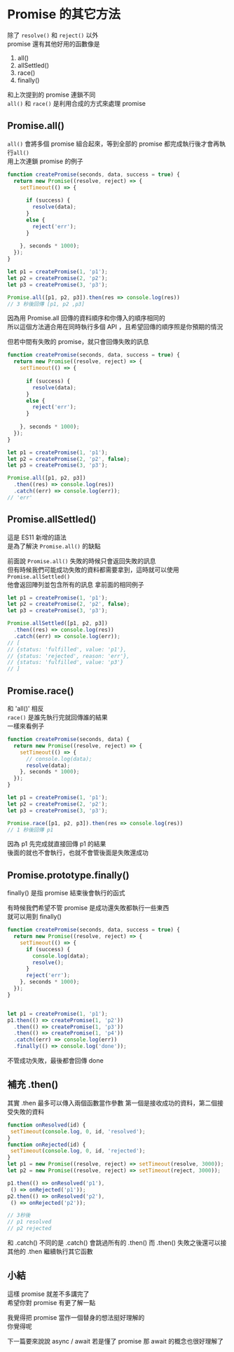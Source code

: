 # Promise 的其它方法
除了 `resolve()` 和 `reject()` 以外  
promise 還有其他好用的函數像是
1. all()
2. allSettled()
3. race()
4. finally()

和上次提到的 promise 連鎖不同  
`all()` 和 `race()` 是利用合成的方式來處理 promise  

## Promise.all()
`all()` 會將多個 promise 組合起來，等到全部的 promise 都完成執行後才會再執行`all()`  
用上次連鎖 promise 的例子
```js
function createPromise(seconds, data, success = true) {
  return new Promise((resolve, reject) => {
    setTimeout(() => {
      
      if (success) {
        resolve(data);
      }
      else {
        reject('err');
      }
      
    }, seconds * 1000);
  });
}

let p1 = createPromise(1, 'p1');
let p2 = createPromise(2, 'p2');
let p3 = createPromise(3, 'p3');

Promise.all([p1, p2, p3]).then(res => console.log(res))
// 3 秒後回傳 [p1, p2 ,p3]
```
因為用 Promise.all 回傳的資料順序和你傳入的順序相同的  
所以這個方法適合用在同時執行多個 API ，且希望回傳的順序照是你預期的情況  

但若中間有失敗的 promise，就只會回傳失敗的訊息   
```js
function createPromise(seconds, data, success = true) {
  return new Promise((resolve, reject) => {
    setTimeout(() => {
      
      if (success) {
        resolve(data);
      }
      else {
        reject('err');
      }
      
    }, seconds * 1000);
  });
}

let p1 = createPromise(1, 'p1');
let p2 = createPromise(2, 'p2', false);
let p3 = createPromise(3, 'p3');

Promise.all([p1, p2, p3])
  .then((res) => console.log(res))
  .catch((err) => console.log(err));
// 'err'
```

## Promise.allSettled()
這是 ES11 新增的語法  
是為了解決 `Promise.all()` 的缺點  

前面說 `Promise.all()` 失敗的時候只會返回失敗的訊息  
但有時候我們可能成功失敗的資料都需要拿到，這時就可以使用 `Promise.allSettled()`  
他會返回陣列並包含所有的訊息
拿前面的相同例子
```js
let p1 = createPromise(1, 'p1');
let p2 = createPromise(2, 'p2', false);
let p3 = createPromise(3, 'p3');

Promise.allSettled([p1, p2, p3])
  .then((res) => console.log(res))
  .catch((err) => console.log(err));
// [
// {status: 'fulfilled', value: 'p1'}, 
// {status: 'rejected', reason: 'err'},
// {status: 'fulfilled', value: 'p3'} 
// ]
```

## Promise.race()
和 'all()' 相反  
`race()` 是誰先執行完就回傳誰的結果  
一樣來看例子
```js
function createPromise(seconds, data) {
  return new Promise((resolve, reject) => {
    setTimeout(() => {
      // console.log(data);
      resolve(data);
    }, seconds * 1000);
  });
}

let p1 = createPromise(1, 'p1');
let p2 = createPromise(2, 'p2');
let p3 = createPromise(3, 'p3');

Promise.race([p1, p2, p3]).then(res => console.log(res))
// 1 秒後回傳 p1
```
因為 p1 先完成就直接回傳 p1 的結果  
後面的就也不會執行，也就不會管後面是失敗還成功  

## Promise.prototype.finally()
finally() 是指 promise 結束後會執行的函式  

有時候我們希望不管 promise 是成功還失敗都執行一些東西  
就可以用到 finally()  
```js
function createPromise(seconds, data, success = true) {
  return new Promise((resolve, reject) => {
    setTimeout(() => {
      if (success) {
        console.log(data);
        resolve();  
      }
      reject('err');
    }, seconds * 1000);
  });
}


let p1 = createPromise(1, 'p1');
p1.then(() => createPromise(1, 'p2'))
  .then(() => createPromise(1, 'p3'))
  .then(() => createPromise(1, 'p4'))
  .catch((err) => console.log(err))
  .finally(() => console.log('done'));
```
不管成功失敗，最後都會回傳 done

## 補充 .then()
其實 .then 最多可以傳入兩個函數當作參數
第一個是接收成功的資料，第二個接受失敗的資料  
```js
function onResolved(id) { 
 setTimeout(console.log, 0, id, 'resolved');
} 
function onRejected(id) { 
 setTimeout(console.log, 0, id, 'rejected'); 
} 
let p1 = new Promise((resolve, reject) => setTimeout(resolve, 3000)); 
let p2 = new Promise((resolve, reject) => setTimeout(reject, 3000)); 

p1.then(() => onResolved('p1'), 
 () => onRejected('p1')); 
p2.then(() => onResolved('p2'), 
 () => onRejected('p2')); 

// 3秒後
// p1 resolved
// p2 rejected
```
和 .catch() 不同的是
.catch() 會跳過所有的 .then()
而 .then() 失敗之後還可以接其他的 .then 繼續執行其它函數

## 小結
這樣 promise 就差不多講完了  
希望你對 promise 有更了解一點

我覺得把 promise 當作一個替身的想法挺好理解的  
你覺得呢  

下一篇要來說說 async / await 
若是懂了 promise 那 await 的概念也很好理解了